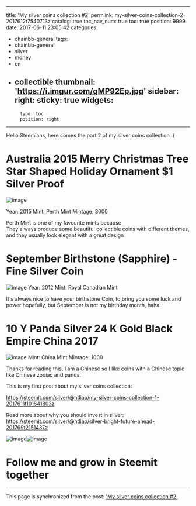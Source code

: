
---
title: 'My silver coins collection #2'
permlink: my-silver-coins-collection-2-2017612t7540713z
catalog: true
toc_nav_num: true
toc: true
position: 9999
date: 2017-06-11 23:05:42
categories:
- chainbb-general
tags:
- chainbb-general
- silver
- money
- cn
- collectible
thumbnail: 'https://i.imgur.com/gMP92Ep.jpg'
sidebar:
    right:
        sticky: true
widgets:
    -
        type: toc
        position: right
---


Hello Steemians, here comes the part 2 of my silver coins collection :)


# Australia 2015 Merry Christmas Tree Star Shaped Holiday Ornament $1 Silver Proof

 ![image](https://i.imgur.com/gMP92Ep.jpg)

Year: 2015
Mint: Perth Mint
Mintage: 3000

Perth Mint is one of my favourite mints because   
They always produce some beautiful collectible coins with different themes, and they usually look elegant with a great design

# September Birthstone (Sapphire) - Fine Silver Coin 

 ![image](https://i.imgur.com/156a1OP.jpg)
Year: 2012
Mint: Royal Canadian Mint

It's always nice to have your birthstone Coin, to bring you some luck and power hopefully, but September is not my birthday month, haha.


# 10 Y Panda Silver 24 K Gold Black Empire China 2017
 ![image](https://i.imgur.com/BQAoKLu.jpg)
Mint: China Mint
Mintage: 1000

Thanks for reading this, I am a Chinese so I like coins with a Chinese topic like Chinese zodiac and panda. 


This is my first post about my silver coins collection:

https://steemit.com/silver/@htliao/my-silver-coins-collection-1-2017611t101641803z


Read more about why you should invest in silver:
https://steemit.com/silver/@htliao/silver-bright-future-ahead-201769t2151437z



 ![image](https://i.imgur.com/9VpfXGl.jpg)![image](https://i.imgur.com/77vsKih.jpg)

# Follow me and grow in Steemit together

- - -

This page is synchronized from the post: ['My silver coins collection #2'](https://steemit.com/@htliao/my-silver-coins-collection-2-2017612t7540713z)
